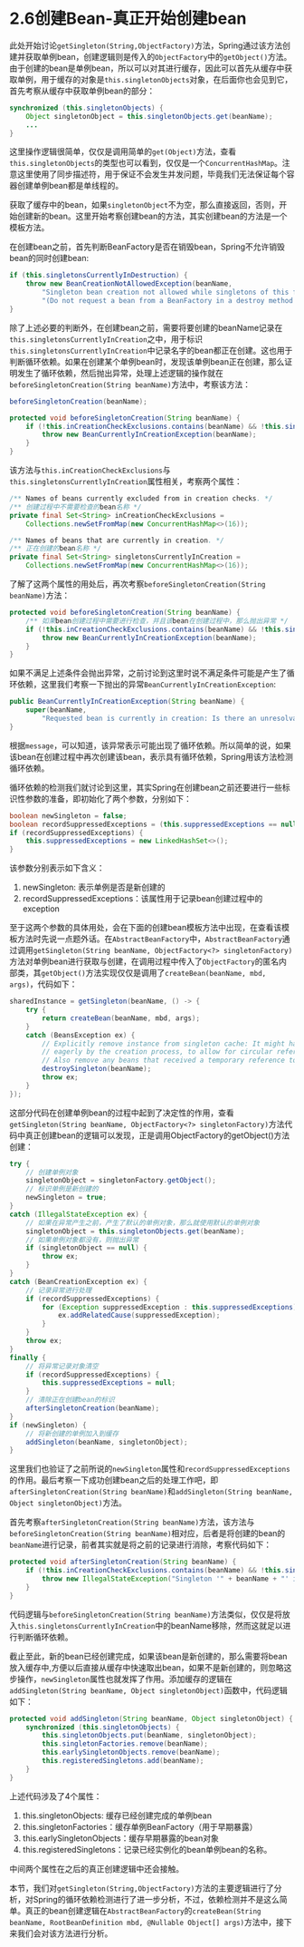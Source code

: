 # 2.6创建Bean-真正开始创建bean

此处开始讨论`getSingleton(String,ObjectFactory)`方法，Spring通过该方法创建并获取单例bean，创建逻辑则是传入的`ObjectFactory`中的`getObject()`方法。由于创建的bean是单例bean，所以可以对其进行缓存，因此可以首先从缓存中获取单例，用于缓存的对象是`this.singletonObjects`对象，在后面你也会见到它，首先考察从缓存中获取单例bean的部分：

```java
synchronized (this.singletonObjects) {
    Object singletonObject = this.singletonObjects.get(beanName);
    ...
}
```

这里操作逻辑很简单，仅仅是调用简单的`get(Object)`方法，查看`this.singletonObjects`的类型也可以看到，仅仅是一个`ConcurrentHashMap`。注意这里使用了同步描述符，用于保证不会发生并发问题，毕竟我们无法保证每个容器创建单例bean都是单线程的。

获取了缓存中的bean，如果`singletonObject`不为空，那么直接返回，否则，开始创建新的bean。这里开始考察创建bean的方法，其实创建bean的方法是一个模板方法。

在创建bean之前，首先判断BeanFactory是否在销毁bean，Spring不允许销毁bean的同时创建bean:

```java
if (this.singletonsCurrentlyInDestruction) {
    throw new BeanCreationNotAllowedException(beanName,
        "Singleton bean creation not allowed while singletons of this factory are in destruction " +
        "(Do not request a bean from a BeanFactory in a destroy method implementation!)");
}
```

除了上述必要的判断外，在创建bean之前，需要将要创建的beanName记录在`this.singletonsCurrentlyInCreation`之中，用于标识`this.singletonsCurrentlyInCreation`中记录名字的bean都正在创建。这也用于判断循环依赖。如果在创建某个单例bean时，发现该单例bean正在创建，那么证明发生了循环依赖，然后抛出异常，处理上述逻辑的操作就在`beforeSingletonCreation(String beanName)`方法中，考察该方法：

```java
beforeSingletonCreation(beanName);
```

```java
protected void beforeSingletonCreation(String beanName) {
    if (!this.inCreationCheckExclusions.contains(beanName) && !this.singletonsCurrentlyInCreation.add(beanName)) {
        throw new BeanCurrentlyInCreationException(beanName);
    }
}
```

该方法与`this.inCreationCheckExclusions`与`this.singletonsCurrentlyInCreation`属性相关，考察两个属性：

```java
/** Names of beans currently excluded from in creation checks. */
/** 创建过程中不需要检查的bean名称 */
private final Set<String> inCreationCheckExclusions =
    Collections.newSetFromMap(new ConcurrentHashMap<>(16));

/** Names of beans that are currently in creation. */
/** 正在创建的bean名称 */
private final Set<String> singletonsCurrentlyInCreation =
    Collections.newSetFromMap(new ConcurrentHashMap<>(16));
```

了解了这两个属性的用处后，再次考察`beforeSingletonCreation(String beanName)`方法：

```java
protected void beforeSingletonCreation(String beanName) {
    /** 如果bean创建过程中需要进行检查，并且该bean在创建过程中，那么抛出异常 */
    if (!this.inCreationCheckExclusions.contains(beanName) && !this.singletonsCurrentlyInCreation.add(beanName)) {
        throw new BeanCurrentlyInCreationException(beanName);
    }
}
```

如果不满足上述条件会抛出异常，之前讨论到这里时说不满足条件可能是产生了循环依赖，这里我们考察一下抛出的异常`BeanCurrentlyInCreationException`:

```java
public BeanCurrentlyInCreationException(String beanName) {
    super(beanName,
        "Requested bean is currently in creation: Is there an unresolvable circular reference?");
}
```

根据`message`，可以知道，该异常表示可能出现了循环依赖。所以简单的说，如果该bean在创建过程中再次创建该bean，表示具有循环依赖，Spring用该方法检测循环依赖。

循环依赖的检测我们就讨论到这里，其实Spring在创建bean之前还要进行一些标识性参数的准备，即初始化了两个参数，分别如下：

```java
boolean newSingleton = false;
boolean recordSuppressedExceptions = (this.suppressedExceptions == null);
if (recordSuppressedExceptions) {
    this.suppressedExceptions = new LinkedHashSet<>();
}
```

该参数分别表示如下含义：

1. newSingleton: 表示单例是否是新创建的
2. recordSuppressedExceptions：该属性用于记录bean创建过程中的exception

至于这两个参数的具体用处，会在下面的创建bean模板方法中出现，在查看该模板方法时先说一点题外话。在`AbstractBeanFactory`中，`AbstractBeanFactory`通过调用`getSingleton(String beanName, ObjectFactory<?> singletonFactory)`方法对单例bean进行获取与创建，在调用过程中传入了`ObjectFactory`的匿名内部类，其`getObject()`方法实现仅仅是调用了`createBean(beanName, mbd, args)`，代码如下：

```java
sharedInstance = getSingleton(beanName, () -> {
    try {
        return createBean(beanName, mbd, args);
    }
    catch (BeansException ex) {
        // Explicitly remove instance from singleton cache: It might have been put there
        // eagerly by the creation process, to allow for circular reference resolution.
        // Also remove any beans that received a temporary reference to the bean.
        destroySingleton(beanName);
        throw ex;
    }
});
```

这部分代码在创建单例bean的过程中起到了决定性的作用，查看`getSingleton(String beanName, ObjectFactory<?> singletonFactory)`方法代码中真正创建bean的逻辑可以发现，正是调用ObjectFactory的getObject()方法创建：

```java
try {
    // 创建单例对象
    singletonObject = singletonFactory.getObject();
    // 标识单例是新创建的
    newSingleton = true;
}
catch (IllegalStateException ex) {
    // 如果在异常产生之前，产生了默认的单例对象，那么就使用默认的单例对象
    singletonObject = this.singletonObjects.get(beanName);
    // 如果单例对象都没有，则抛出异常
    if (singletonObject == null) {
        throw ex;
    }
}
catch (BeanCreationException ex) {
    // 记录异常进行处理
    if (recordSuppressedExceptions) {
        for (Exception suppressedException : this.suppressedExceptions) {
            ex.addRelatedCause(suppressedException);
        }
    }
    throw ex;
}
finally {
    // 将异常记录对象清空
    if (recordSuppressedExceptions) {
        this.suppressedExceptions = null;
    }
    // 清除正在创建bean的标识
    afterSingletonCreation(beanName);
}
if (newSingleton) {
    // 将新创建的单例加入到缓存
    addSingleton(beanName, singletonObject);
}
```

这里我们也验证了之前所说的`newSingleton`属性和`recordSuppressedExceptions`的作用。最后考察一下成功创建bean之后的处理工作吧，即`afterSingletonCreation(String beanName)`和`addSingleton(String beanName, Object singletonObject)`方法。

首先考察`afterSingletonCreation(String beanName)`方法，该方法与`beforeSingletonCreation(String beanName)`相对应，后者是将创建的bean的`beanName`进行记录，前者其实就是将之前的记录进行消除，考察代码如下：

```java
protected void afterSingletonCreation(String beanName) {
    if (!this.inCreationCheckExclusions.contains(beanName) && !this.singletonsCurrentlyInCreation.remove(beanName)) {
        throw new IllegalStateException("Singleton '" + beanName + "' isn't currently in creation");
    }
}
```

代码逻辑与`beforeSingletonCreation(String beanName)`方法类似，仅仅是将放入`this.singletonsCurrentlyInCreation`中的beanName移除，然而这就足以进行判断循环依赖。

截止至此，新的bean已经创建完成，如果该bean是新创建的，那么需要将bean放入缓存中,方便以后直接从缓存中快速取出bean，如果不是新创建的，则忽略这步操作，`newSingleton`属性也就发挥了作用。添加缓存的逻辑在`addSingleton(String beanName, Object singletonObject)`函数中，代码逻辑如下：

```java
protected void addSingleton(String beanName, Object singletonObject) {
    synchronized (this.singletonObjects) {
        this.singletonObjects.put(beanName, singletonObject);
        this.singletonFactories.remove(beanName);
        this.earlySingletonObjects.remove(beanName);
        this.registeredSingletons.add(beanName);
    }
}
```

上述代码涉及了4个属性：

1. this.singletonObjects: 缓存已经创建完成的单例bean
2. this.singletonFactories：缓存单例BeanFactory（用于早期暴露）
3. this.earlySingletonObjects：缓存早期暴露的bean对象
4. this.registeredSingletons：记录已经实例化的bean单例bean的名称。

中间两个属性在之后的真正创建逻辑中还会接触。

本节，我们对`getSingleton(String,ObjectFactory)`方法的主要逻辑进行了分析，对Spring的循环依赖检测进行了进一步分析，不过，依赖检测并不是这么简单。真正的bean创建逻辑在`AbstractBeanFactory`的`createBean(String beanName, RootBeanDefinition mbd, @Nullable Object[] args)`方法中，接下来我们会对该方法进行分析。
